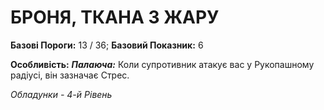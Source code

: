 ﻿# БРОНЯ, ТКАНА З ЖАРУ

**Базові Пороги:** 13 / 36; **Базовий Показник:** 6

**Особливість:** ***Палаюча:*** Коли супротивник атакує вас у Рукопашному радіусі, він зазначає Стрес.

*Обладунки - 4-й Рівень*